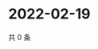 # 2022-02-19

共 0 条

<!-- BEGIN WEIBO -->
<!-- 最后更新时间 Sat Feb 19 2022 08:57:01 GMT+0800 (China Standard Time) -->

<!-- END WEIBO -->
